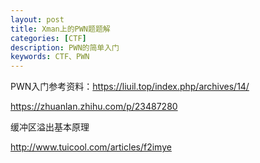 ```yaml
---
layout: post
title: Xman上的PWN题题解
categories: [CTF]
description: PWN的简单入门
keywords: CTF、PWN
---
```


PWN入门参考资料：https://liuil.top/index.php/archives/14/

https://zhuanlan.zhihu.com/p/23487280

缓冲区溢出基本原理

http://www.tuicool.com/articles/f2imye



